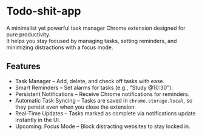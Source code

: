# Todo-shit-app

A minimalist yet powerful task manager Chrome extension designed for pure productivity.  
It helps you stay focused by managing tasks, setting reminders, and minimizing distractions with a focus mode.

## Features
- Task Manager – Add, delete, and check off tasks with ease.
- Smart Reminders – Set alarms for tasks (e.g., "Study @10:30").
- Persistent Notifications – Receive Chrome notifications for reminders.
- Automatic Task Syncing – Tasks are saved in `chrome.storage.local`, so they persist even when you close the extension.
- Real-Time Updates – Tasks marked as complete via notifications update instantly in the UI.
- Upcoming: Focus Mode – Block distracting websites to stay locked in.
